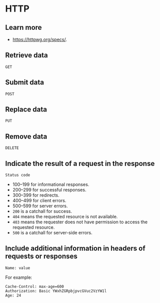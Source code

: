 # HTTP

## Learn more

- https://httpwg.org/specs/.

## Retrieve data

```
GET
```

## Submit data

```
POST
```

## Replace data

```
PUT
```

## Remove data

```
DELETE
```

## Indicate the result of a request in the response

```
Status code
```

- 100–199 for informational responses.
- 200–299 for successful responses.
- 300–399 for redirects.
- 400–499 for client errors.
- 500–599 for server errors.
- `200` is a catchall for success.
- `404` means the requested resource is not available.
- `403` means the requester does not have permission to access the requested resource.
- `500` is a catchall for server-side errors.

## Include additional information in headers of requests or responses

```
Name: value
```

For example:

```
Cache-Control: max-age=600
Authorization: Basic YWxhZGRpbjpvcGVuc2VzYW1l
Age: 24
```
